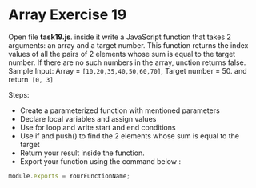 # Array Exercise 19

Open file **task19.js**. inside it write a JavaScript function that takes 2 arguments:
 an array and a target number. This function returns the index values of all the pairs of 
 2 elements whose sum is equal to the target number. If there are no such numbers in the array,
 unction returns false. Sample Input: Array = `[10,20,35,40,50,60,70]`,
  Target number = 50. and return` [0, 3]`

Steps:

- Create a parameterized function with mentioned parameters
- Declare local variables and assign values
- Use for loop and write start and end conditions
- Use if and push() to find the 2 elements whose sum is equal to the target
- Return your result inside the function.
- Export your function using the command below :

```js
module.exports = YourFunctionName;
```
